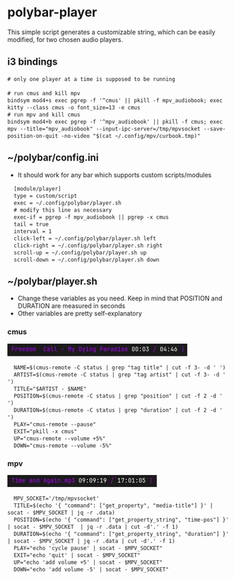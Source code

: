 # polybar-player

This simple script generates a customizable string, which can be easily modified, for two chosen audio players.

## i3 bindings
```
# only one player at a time is supposed to be running

# run cmus and kill mpv
bindsym mod4+s exec pgrep -f '^cmus' || pkill -f mpv_audiobook; exec kitty --class cmus -o font_size=13 -e cmus
# run mpv and kill cmus
bindsym mod4+b exec pgrep -f '^mpv_audiobook' || pkill -f cmus; exec mpv --title="mpv_audiobook" --input-ipc-server=/tmp/mpvsocket --save-position-on-quit -no-video "$(cat ~/.config/mpv/curbook.tmp)"
```

## ~/polybar/config.ini
- It should work for any bar which supports custom scripts/modules
```
  [module/player]
  type = custom/script
  exec = ~/.config/polybar/player.sh
  # modify this line as necessary
  exec-if = pgrep -f mpv_audiobook || pgrep -x cmus
  tail = true
  interval = 1
  click-left = ~/.config/polybar/player.sh left
  click-right = ~/.config/polybar/player.sh right
  scroll-up = ~/.config/polybar/player.sh up
  scroll-down = ~/.config/polybar/player.sh down
```
## ~/polybar/player.sh
- Change these variables as you need. Keep in mind that POSITION and DURATION are measured in seconds
- Other variables are pretty self-explanatory
### cmus
![cmus_preview](https://github.com/skafiend/polybar-player/blob/main/preview_cmus.png)
```
  NAME=$(cmus-remote -C status | grep "tag title" | cut -f 3- -d ' ')
  ARTIST=$(cmus-remote -C status | grep "tag artist" | cut -f 3- -d ' ')
  TITLE="$ARTIST - $NAME"
  POSITION=$(cmus-remote -C status | grep "position" | cut -f 2 -d ' ')
  DURATION=$(cmus-remote -C status | grep "duration" | cut -f 2 -d ' ')
  PLAY="cmus-remote --pause"
  EXIT="pkill -x cmus"
  UP="cmus-remote --volume +5%"
  DOWN="cmus-remote --volume -5%"
```
### mpv
![mpv_preview](https://github.com/skafiend/polybar-player/blob/main/preview_mpv.png)
```
  MPV_SOCKET='/tmp/mpvsocket'
  TITLE=$(echo '{ "command": ["get_property", "media-title"] }' | socat - $MPV_SOCKET | jq -r .data)
  POSITION=$(echo '{ "command": ["get_property_string", "time-pos"] }' | socat - $MPV_SOCKET  | jq -r .data | cut -d'.' -f 1)
  DURATION=$(echo '{ "command": ["get_property_string", "duration"] }' | socat - $MPV_SOCKET | jq -r .data | cut -d'.' -f 1)
  PLAY="echo 'cycle pause' | socat - $MPV_SOCKET" 
  EXIT="echo 'quit' | socat - $MPV_SOCKET" 
  UP="echo 'add volume +5' | socat - $MPV_SOCKET" 
  DOWN="echo 'add volume -5' | socat - $MPV_SOCKET" 
```
